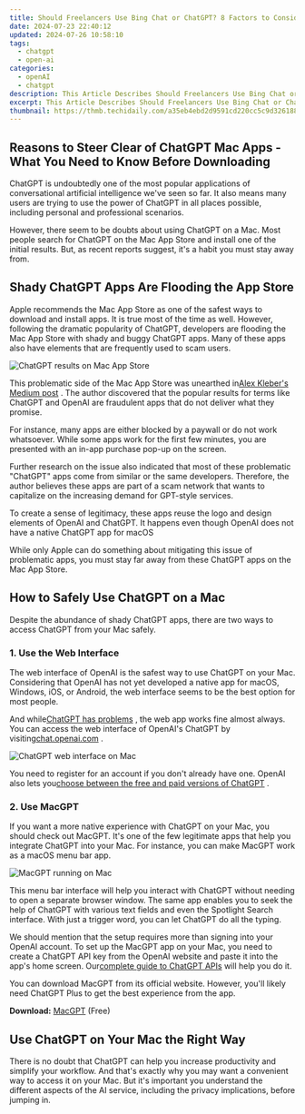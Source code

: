 ```yaml
---
title: Should Freelancers Use Bing Chat or ChatGPT? 8 Factors to Consider
date: 2024-07-23 22:40:12
updated: 2024-07-26 10:58:10
tags:
  - chatgpt
  - open-ai
categories:
  - openAI
  - chatgpt
description: This Article Describes Should Freelancers Use Bing Chat or ChatGPT? 8 Factors to Consider
excerpt: This Article Describes Should Freelancers Use Bing Chat or ChatGPT? 8 Factors to Consider
thumbnail: https://thmb.techidaily.com/a35eb4ebd2d9591cd220cc5c9d326188c8f27a10a8e1c9286a38dd70c0d6db4f.jpg
---
```


## Reasons to Steer Clear of ChatGPT Mac Apps - What You Need to Know Before Downloading

 ChatGPT is undoubtedly one of the most popular applications of conversational artificial intelligence we've seen so far. It also means many users are trying to use the power of ChatGPT in all places possible, including personal and professional scenarios.

 However, there seem to be doubts about using ChatGPT on a Mac. Most people search for ChatGPT on the Mac App Store and install one of the initial results. But, as recent reports suggest, it's a habit you must stay away from.

## Shady ChatGPT Apps Are Flooding the App Store

 Apple recommends the Mac App Store as one of the safest ways to download and install apps. It is true most of the time as well. However, following the dramatic popularity of ChatGPT, developers are flooding the Mac App Store with shady and buggy ChatGPT apps. Many of these apps also have elements that are frequently used to scam users.

![ChatGPT results on Mac App Store](https://static1.makeuseofimages.com/wordpress/wp-content/uploads/2023/04/chatgpt-results-on-mac-app-store.jpg)

 This problematic side of the Mac App Store was unearthed in[Alex Kleber's Medium post](https://privacyis1st.medium.com/the-dark-side-of-the-mac-app-store-how-scam-apps-and-shady-developers-are-preying-on-users-b28062642e6) . The author discovered that the popular results for terms like ChatGPT and OpenAI are fraudulent apps that do not deliver what they promise.

 For instance, many apps are either blocked by a paywall or do not work whatsoever. While some apps work for the first few minutes, you are presented with an in-app purchase pop-up on the screen.

 Further research on the issue also indicated that most of these problematic "ChatGPT" apps come from similar or the same developers. Therefore, the author believes these apps are part of a scam network that wants to capitalize on the increasing demand for GPT-style services.

 To create a sense of legitimacy, these apps reuse the logo and design elements of OpenAI and ChatGPT. It happens even though OpenAI does not have a native ChatGPT app for macOS

 While only Apple can do something about mitigating this issue of problematic apps, you must stay far away from these ChatGPT apps on the Mac App Store.

## How to Safely Use ChatGPT on a Mac

 Despite the abundance of shady ChatGPT apps, there are two ways to access ChatGPT from your Mac safely.

### 1\. Use the Web Interface

 The web interface of OpenAI is the safest way to use ChatGPT on your Mac. Considering that OpenAI has not yet developed a native app for macOS, Windows, iOS, or Android, the web interface seems to be the best option for most people.

 And while[ChatGPT has problems](https://www.makeuseof.com/openai-chatgpt-biggest-probelms/) , the web app works fine almost always. You can access the web interface of OpenAI's ChatGPT by visiting[chat.openai.com](http://www.chat.openai.com) .

![ChatGPT web interface on Mac](https://static1.makeuseofimages.com/wordpress/wp-content/uploads/2023/04/chatgpt-web-interface-on-mac.jpg)

 You need to register for an account if you don't already have one. OpenAI also lets you[choose between the free and paid versions of ChatGPT](https://www.makeuseof.com/chatgpt-plus-subscription-worth-it/) .

### 2\. Use MacGPT

 If you want a more native experience with ChatGPT on your Mac, you should check out MacGPT. It's one of the few legitimate apps that help you integrate ChatGPT into your Mac. For instance, you can make MacGPT work as a macOS menu bar app.

![MacGPT running on Mac](https://static1.makeuseofimages.com/wordpress/wp-content/uploads/2023/04/macgpt-running-on-mac.jpg)

 This menu bar interface will help you interact with ChatGPT without needing to open a separate browser window. The same app enables you to seek the help of ChatGPT with various text fields and even the Spotlight Search interface. With just a trigger word, you can let ChatGPT do all the typing.

 We should mention that the setup requires more than signing into your OpenAI account. To set up the MacGPT app on your Mac, you need to create a ChatGPT API key from the OpenAI website and paste it into the app's home screen. Our[complete guide to ChatGPT APIs](https://www.makeuseof.com/chatgpt-api-complete-guide/) will help you do it.

 You can download MacGPT from its official website. However, you'll likely need ChatGPT Plus to get the best experience from the app.

**Download:** [MacGPT](https://www.macgpt.com/) (Free)

## Use ChatGPT on Your Mac the Right Way

 There is no doubt that ChatGPT can help you increase productivity and simplify your workflow. And that's exactly why you may want a convenient way to access it on your Mac. But it's important you understand the different aspects of the AI service, including the privacy implications, before jumping in.


<ins class="adsbygoogle"
     style="display:block"
     data-ad-format="autorelaxed"
     data-ad-client="ca-pub-7571918770474297"
     data-ad-slot="1223367746"></ins>



<ins class="adsbygoogle"
     style="display:block"
     data-ad-client="ca-pub-7571918770474297"
     data-ad-slot="8358498916"
     data-ad-format="auto"
     data-full-width-responsive="true"></ins>
